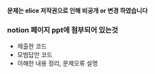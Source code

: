 #### __문제는 elice 저작권으로 인해 비공개 or 변경 하였습니다__
### notion 페이지 ppt에 첨부되어 있는것
- 제출한 코드
- 모범답안 코드
- 이해한 내용 정리, 문제오류 설명
